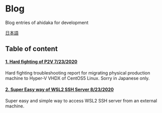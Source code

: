 # Blog
Blog entries of ahidaka for development

[日本語](README-ja.md)

## Table of content

#### [1. Hard fighting of P2V 7/23/2020](Hard_fighting_of_P2V.md)
Hard fighting troubleshooting report for migrating physical production machine to Hyper-V VHDX of CentOS5 Linux. Sorry in Japanese only.

#### [2. Super Easy way of WSL2 SSH Server 8/23/2020](Super_easy_way_of_WSL2_SSL_Server)
Super easy and simple way to access WSL2 SSH server from an external machine.
